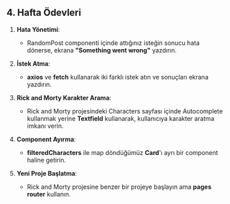 ## 4. Hafta Ödevleri

1. **Hata Yönetimi**:

   - RandomPost componenti içinde attığınız isteğin sonucu hata dönerse, ekrana **"Something went wrong"** yazdırın.

2. **İstek Atma**:

   - **axios** ve **fetch** kullanarak iki farklı istek atın ve sonuçları ekrana yazdırın.

3. **Rick and Morty Karakter Arama**:

   - Rick and Morty projesindeki Characters sayfası içinde Autocomplete kullanmak yerine **Textfield** kullanarak, kullanıcıya karakter aratma imkanı verin.

4. **Component Ayırma**:

   - **filteredCharacters** ile map döndüğümüz **Card**'ı ayrı bir component haline getirin.

5. **Yeni Proje Başlatma**:
   - Rick and Morty projesine benzer bir projeye başlayın ama **pages router** kullanın.